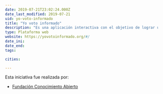 ```yaml
---
date: 2019-07-21T23:02:24.000Z
date_last_modified: 2019-07-21
uid: yo-voto-informado
title: "Yo voto informado"
description: "Es una aplicación interactiva con el objetivo de lograr un electorado informado en procesos electorales en cada país de América Latina."
type: Plataforma web
website: https://yovotoinformado.org/#/
date_ini: 
date_end: 
tags:

cities: 

---
```


Esta iniciativa fue realizada por:

- [Fundación Conocimiento Abierto](/i/fundacion-conocimiento-abierto.html)
